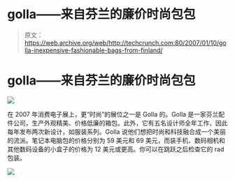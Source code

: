 # golla——来自芬兰的廉价时尚包包

> 原文：<https://web.archive.org/web/http://techcrunch.com:80/2007/01/10/golla-inexpensive-fashionable-bags-from-finland/>

# golla——来自芬兰的廉价时尚包包

![](img/f75b77260b518f7c64c98180e2a8b212.png)

在 2007 年消费电子展上，更“时尚”的展位之一是 Golla 的。Golla 是一家芬兰配件公司，生产外观精美、价格低廉的箱包。此外，它有五名设计师全年工作，因此每年发布两次新设计，如服装系列。Golla 说他们想把时尚和科技融合成一个美丽的流派。笔记本电脑包的价格分别为 59 美元和 69 美元，而装手机、数码相机和其他数码设备的小盒子的价格为 12 美元或更高。你可以在跳跃之后检查它的 rad 包装。

![](img/db955ae7c749f94d19e1cee4548137f3.png)
